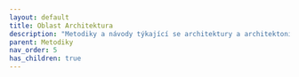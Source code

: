 ```yaml
---
layout: default
title: Oblast Architektura
description: "Metodiky a návody týkající se architektury a architektonických znalostí v úřadu"
parent: Metodiky
nav_order: 5
has_children: true
---
```

